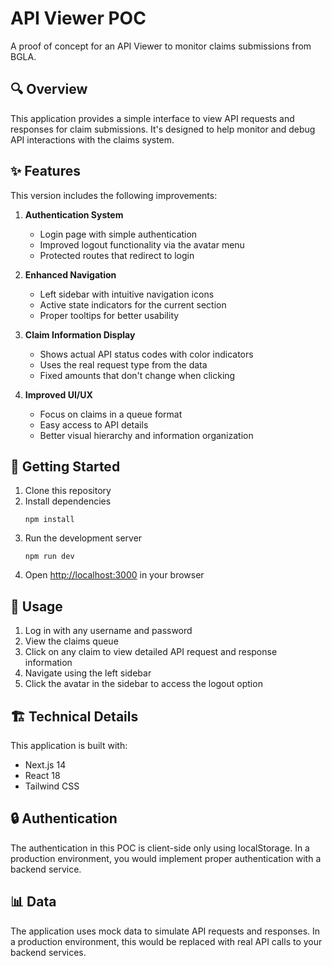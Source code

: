 # API Viewer POC

A proof of concept for an API Viewer to monitor claims submissions from BGLA.

## 🔍 Overview

This application provides a simple interface to view API requests and responses for claim submissions. It's designed to help monitor and debug API interactions with the claims system.

## ✨ Features

This version includes the following improvements:

1. **Authentication System**
   - Login page with simple authentication
   - Improved logout functionality via the avatar menu
   - Protected routes that redirect to login

2. **Enhanced Navigation**
   - Left sidebar with intuitive navigation icons
   - Active state indicators for the current section
   - Proper tooltips for better usability

3. **Claim Information Display**
   - Shows actual API status codes with color indicators
   - Uses the real request type from the data
   - Fixed amounts that don't change when clicking

4. **Improved UI/UX**
   - Focus on claims in a queue format
   - Easy access to API details
   - Better visual hierarchy and information organization

## 🚀 Getting Started

1. Clone this repository
2. Install dependencies
   ```
   npm install
   ```
3. Run the development server
   ```
   npm run dev
   ```
4. Open [http://localhost:3000](http://localhost:3000) in your browser

## 📱 Usage

1. Log in with any username and password
2. View the claims queue
3. Click on any claim to view detailed API request and response information
4. Navigate using the left sidebar
5. Click the avatar in the sidebar to access the logout option

## 🏗️ Technical Details

This application is built with:

- Next.js 14
- React 18
- Tailwind CSS

## 🔒 Authentication

The authentication in this POC is client-side only using localStorage. In a production environment, you would implement proper authentication with a backend service.

## 📊 Data

The application uses mock data to simulate API requests and responses. In a production environment, this would be replaced with real API calls to your backend services.
